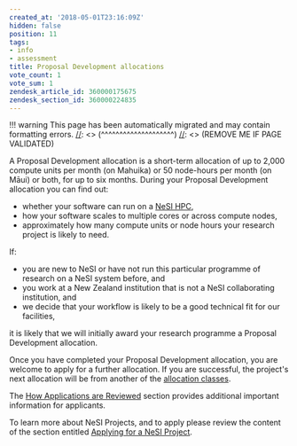 ```yaml
---
created_at: '2018-05-01T23:16:09Z'
hidden: false
position: 11
tags:
- info
- assessment
title: Proposal Development allocations
vote_count: 1
vote_sum: 1
zendesk_article_id: 360000175675
zendesk_section_id: 360000224835
---
```




[//]: <> (REMOVE ME IF PAGE VALIDATED)
[//]: <> (vvvvvvvvvvvvvvvvvvvv)
!!! warning
    This page has been automatically migrated and may contain formatting errors.
[//]: <> (^^^^^^^^^^^^^^^^^^^^)
[//]: <> (REMOVE ME IF PAGE VALIDATED)

A Proposal Development allocation is a short-term allocation of up to
2,000 compute units per month (on Mahuika) or 50 node-hours per month
(on Māui) or both, for up to six months. During your Proposal
Development allocation you can find out:

-   whether your software can run on a [NeSI
    HPC](https://support.nesi.org.nz/hc/articles/360000175735),
-   how your software scales to multiple cores or across compute nodes,
-   approximately how many compute units or node hours your research
    project is likely to need.

If:

-   you are new to NeSI or have not run this particular programme of
    research on a NeSI system before, and
-   you work at a New Zealand institution that is not a NeSI
    collaborating institution, and
-   we decide that your workflow is likely to be a good technical fit
    for our facilities,

it is likely that we will initially award your research programme a
Proposal Development allocation.

Once you have completed your Proposal Development allocation, you are
welcome to apply for a further allocation. If you are successful, the
project's next allocation will be from another of the [allocation
classes](https://support.nesi.org.nz/hc/en-gb/articles/360000925176).

The [How Applications are
Reviewed](https://support.nesi.org.nz/hc/articles/360000202136) section
provides additional important information for applicants.

To learn more about NeSI Projects, and to apply please review the
content of the section entitled [Applying for a NeSI
Project](https://support.nesi.org.nz/hc/articles/360000174976).

 
